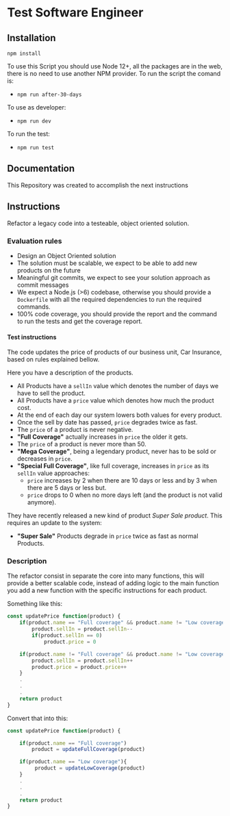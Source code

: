 # Test Software Engineer

## Installation

```
npm install
```

To use this Script you should use Node 12+, all the packages are in the web, there is no need to use another NPM provider.
To run the script the comand is:
- `npm run after-30-days`

To use as developer:
- `npm run dev`

To run the test:
- `npm run test`

## Documentation

This Repository was created to accomplish the next instructions

## Instructions

Refactor a legacy code into a testeable, object oriented solution.
### Evaluation rules
- Design an Object Oriented solution
- The solution must be scalable, we expect to be able to add new products on the future
- Meaningful git commits, we expect to see your solution approach as commit messages
- We expect a Node.js (>6) codebase, otherwise you should provide a `Dockerfile` with all the required dependencies to run the required commands.
- 100% code coverage, you should provide the report and the command to run the tests and get the coverage report.

#### Test instructions

The code updates the price of products of our business unit, Car Insurance, based on rules explained bellow.

Here you have a description of the products.

- All Products have a `sellIn` value which denotes the number of days we have to sell the product.
- All Products have a `price` value which denotes how much the product cost.
- At the end of each day our system lowers both values for every product.
- Once the sell by date has passed, `price` degrades twice as fast.
- The `price` of a product is never negative.
- **"Full Coverage"** actually increases in `price` the older it gets.
- The `price` of a product is never more than 50.
- **"Mega Coverage"**, being a legendary product, never has to be sold or decreases in `price`.
- **"Special Full Coverage"**, like full coverage, increases in `price` as its `sellIn` value approaches:
	- `price` increases by 2 when there are 10 days or less and by 3 when there are 5 days or less but.
	- `price` drops to 0 when no more days left (and the product is not valid anymore).

They have recently released a new kind of product *Super Sale product*. This requires an update to the system:

- **"Super Sale"** Products degrade in `price` twice as fast as normal Products.

### Description

The refactor consist  in separate the core into many functions, this will provide a better scalable code, instead of adding logic to the main function you add a new function with the specific instructions for each product.

Something like this:

```js
const updatePrice function(product) {
    if(product.name == "Full coverage" && product.name != "Low coverage")
        product.sellIn = product.sellIn--
        if(product.sellIn == 0)
            product.price = 0

    if(product.name != "Full coverage" && product.name != "Low coverage"){
        product.sellIn = product.sellIn++
        product.price = product.price++
    }
    .
    .
    .
    return product
}   
```

Convert that into this:

```js
const updatePrice function(product) {

    if(product.name == "Full coverage")
        product = updateFullCoverage(product)

    if(product.name == "Low coverage"){
         product = updateLowCoverage(product)
    }
    .
    .
    .
    return product
}   
```


